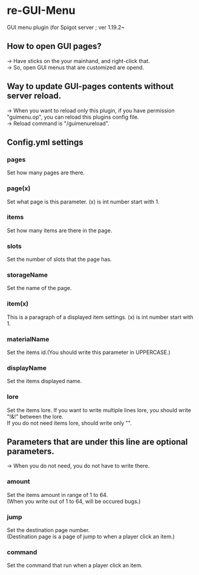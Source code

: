 # re-GUI-Menu
GUI menu plugin (for Spigot server ; ver 1.19.2~  
  
## How to open GUI pages?  
-> Have sticks on the your mainhand, and right-click that.  
-> So, open GUI menus that are customized are opend.  
  
## Way to update GUI-pages contents without server reload.
-> When you want to reload only this plugin, if you have permission "guimenu.op", you can reload this plugins config file.  
-> Reload command is "/guimenureload".  
## Config.yml settings  
### pages  
Set how many pages are there.  
### page(x)  
Set what page is this parameter. (x) is int number start with 1.  
### items  
Set how many items are there in the page.  
### slots  
Set the number of slots that the page has.  
### storageName  
Set the name of the page.  
### item(x)  
This is a paragraph of a displayed item settings. (x) is int number start with 1.  
### materialName  
Set the items id.(You should write this parameter in UPPERCASE.)  
### displayName  
Set the items displayed name.  
### lore  
Set the items lore. If you want to write multiple lines lore, you should write "!&!" between the lore.  
If you do not need items lore, should write only "".  
## Parameters that are under this line are optional parameters.  
-> When you do not need, you do not have to write there.
### amount  
Set the items amount in range of 1 to 64.  
(When you write out of 1 to 64, will be occured bugs.)  
### jump
Set the destination page number.  
(Destination page is a page of jump to when a player click an item.)  
### command  
Set the command that run when a player click an item.
